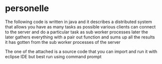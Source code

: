 # personelle
The following code is written in java and it describes a distributed system that allows you have as many tasks as possible
various clients can connect to the server and do a particular task as sub worker processes later the later gathers everything with a pair out
function and sums up all the results it has gotten from the sub worker processes of the server

The one of the attached is a source code that you can import and run it with eclipse IDE but best run using command prompt

